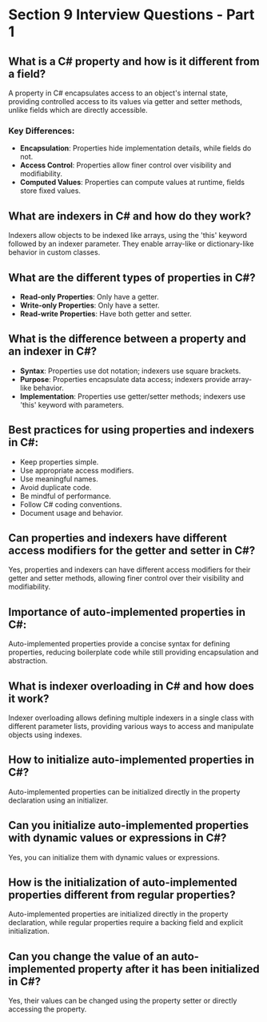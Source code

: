 
# Section 9 Interview Questions - Part 1

## What is a C# property and how is it different from a field?
A property in C# encapsulates access to an object's internal state, providing controlled access to its values via getter and setter methods, unlike fields which are directly accessible.

### Key Differences:
- **Encapsulation**: Properties hide implementation details, while fields do not.
- **Access Control**: Properties allow finer control over visibility and modifiability.
- **Computed Values**: Properties can compute values at runtime, fields store fixed values.

## What are indexers in C# and how do they work?
Indexers allow objects to be indexed like arrays, using the 'this' keyword followed by an indexer parameter. They enable array-like or dictionary-like behavior in custom classes.

## What are the different types of properties in C#?
- **Read-only Properties**: Only have a getter.
- **Write-only Properties**: Only have a setter.
- **Read-write Properties**: Have both getter and setter.

## What is the difference between a property and an indexer in C#?
- **Syntax**: Properties use dot notation; indexers use square brackets.
- **Purpose**: Properties encapsulate data access; indexers provide array-like behavior.
- **Implementation**: Properties use getter/setter methods; indexers use 'this' keyword with parameters.

## Best practices for using properties and indexers in C#:
- Keep properties simple.
- Use appropriate access modifiers.
- Use meaningful names.
- Avoid duplicate code.
- Be mindful of performance.
- Follow C# coding conventions.
- Document usage and behavior.

## Can properties and indexers have different access modifiers for the getter and setter in C#?
Yes, properties and indexers can have different access modifiers for their getter and setter methods, allowing finer control over their visibility and modifiability.

## Importance of auto-implemented properties in C#:
Auto-implemented properties provide a concise syntax for defining properties, reducing boilerplate code while still providing encapsulation and abstraction.

## What is indexer overloading in C# and how does it work?
Indexer overloading allows defining multiple indexers in a single class with different parameter lists, providing various ways to access and manipulate objects using indexes.

## How to initialize auto-implemented properties in C#?
Auto-implemented properties can be initialized directly in the property declaration using an initializer.

## Can you initialize auto-implemented properties with dynamic values or expressions in C#?
Yes, you can initialize them with dynamic values or expressions.

## How is the initialization of auto-implemented properties different from regular properties?
Auto-implemented properties are initialized directly in the property declaration, while regular properties require a backing field and explicit initialization.

## Can you change the value of an auto-implemented property after it has been initialized in C#?
Yes, their values can be changed using the property setter or directly accessing the property.
